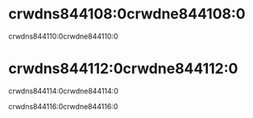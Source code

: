 # crwdns844108:0crwdne844108:0

crwdns844110:0crwdne844110:0

# crwdns844112:0crwdne844112:0

crwdns844114:0crwdne844114:0

crwdns844116:0crwdne844116:0